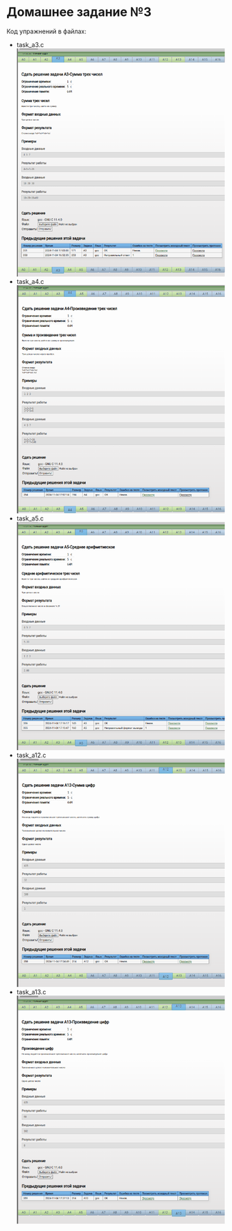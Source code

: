 # Домашнее задание №3

Код упражнений в файлах:

- task_a3.c ![Скрин к заданию A3](./img/A3.png)
- task_a4.c ![Скрин к заданию A4](./img/A4.png)
- task_a5.c ![Скрин к заданию A5](./img/A5.png)
- task_a12.c ![Скрин к заданию A12](./img/A12.png)
- task_a13.c ![Скрин к заданию A13](./img/A13.png)
